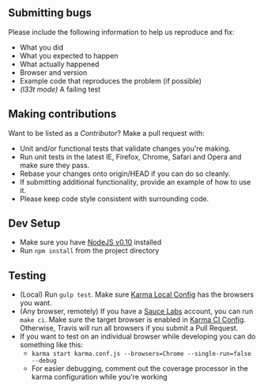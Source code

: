 ## Submitting bugs
Please include the following information to help us reproduce and fix:

* What you did
* What you expected to happen
* What actually happened
* Browser and version
* Example code that reproduces the problem (if possible)
* *(l33t mode)* A failing test

## Making contributions
Want to be listed as a *Contributor*? Make a pull request with: 

* Unit and/or functional tests that validate changes you're making.
* Run unit tests in the latest IE, Firefox, Chrome, Safari and Opera and make sure they pass.
* Rebase your changes onto origin/HEAD if you can do so cleanly.
* If submitting additional functionality, provide an example of how to use it.
* Please keep code style consistent with surrounding code.

## Dev Setup
* Make sure you have [NodeJS v0.10](http://nodejs.org/) installed
* Run `npm install` from the project directory

## Testing
* (Local) Run `gulp test`. Make sure [Karma Local Config](karma.conf.js) has the browsers you want.
* (Any browser, remotely) If you have a [Sauce Labs](https://saucelabs.com) account, you can run `make ci`.
 Make sure the target browser is enabled in [Karma CI Config](karma.conf.ci.js).
 Otherwise, Travis will run all browsers if you submit a Pull Request. 
* If you want to test on an individual browser while developing you can do something like this:
   * `karma start karma.conf.js --browsers=Chrome --single-run=false --debug`
   * For easier debugging, comment out the coverage processor in the karma configuration while you're working
